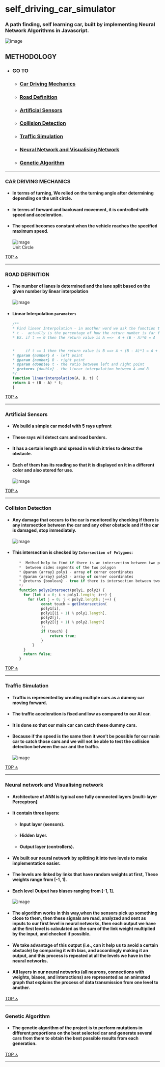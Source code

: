 # **self_driving_car_simulator**
### A path finding, self learning  car, built by implementing Neural Network Algorithms in Javascript.

![image](https://user-images.githubusercontent.com/88255480/216443527-5a367938-1a46-4fc1-b067-a3b6a37b3942.png)

## **METHODOLOGY**
   * ### GO TO
     * ### [Car Driving Mechanics](https://github.com/priyaWDEV15/self_driving_car_simulator/edit/main/README.md#car-driving-mechanics-1)
     * ### [Road Definition](https://github.com/priyaWDEV15/self_driving_car_simulator/edit/main/README.md#road-definition-1)
     * ### [Artificial Sensors](https://github.com/priyaWDEV15/self_driving_car_simulator/edit/main/README.md#artificial-sensors-1)
     * ### [Collision Detection](https://github.com/priyaWDEV15/self_driving_car_simulator/edit/main/README.md#collision-detection-1)
     * ### [Traffic Simulation](https://github.com/priyaWDEV15/self_driving_car_simulator/edit/main/README.md#traffic-simulation-1)
     * ### [Neural Network and Visualising Network](https://github.com/priyaWDEV15/self_driving_car_simulator/edit/main/README.md#neural-network-and-visualising-network-1)
     * ### [Genetic Algorithm](https://github.com/priyaWDEV15/self_driving_car_simulator/edit/main/README.md#genetic-algorithm-1)
- - - -

### **CAR DRIVING MECHANICS** 
  * #### In terms of turning, We relied on the turning angle after determining depending on the unit circle.
  * #### In terms of forward and backward movement, it is controlled with speed and acceleration. 
  * #### The speed becomes constant when the vehicle reaches the specified maximum speed.
  
     ![image](https://user-images.githubusercontent.com/88255480/216444495-687035c8-26f6-4877-b347-0322f38fc30b.png)  
  Unit Circle
  
[TOP :top:](https://github.com/priyaWDEV15/self_driving_car_simulator/edit/main/README.md#methodology) 
- - - -   
### ROAD DEFINITION 
  * #### The number of lanes is determined and the lane split based on the given number by linear interpolation
     ![image](https://user-images.githubusercontent.com/88255480/216445414-0ef242fb-3b81-4758-a6eb-d6c2005f0b51.png)
  * #### Linear Interpolation `parameters`
      ```javascript
      /**
    * Find linear Interpolation - in another word we ask the function to give us the point between A and B depends on t
    * t -  actually is the percentage of how the return number is far from A
    * EX. if t == 0 then the return value is A ==>  A + (B - A)*0 = A
  

    *     if t == 1 then the return value is B ==> A + (B - A)*1 = A + B - A = B
    * @param {number} A - left point
    * @param {number} B - right point 
    * @param {double} t - the ratio between left and right point
    * @returns {double} - the linear interpolation between A and B
    */
    function linearInterpolation(A, B, t) {
    return A + (B - A) * t;
    }

      ```
 [TOP :top:](https://github.com/priyaWDEV15/self_driving_car_simulator/edit/main/README.md#methodology)     
 - - - -      
 ### **Artificial Sensors** 
 * #### We build a simple car model with 5 rays upfront 
 * #### These rays will detect cars and road borders.
 * ####  It has a certain length and spread in which it tries to detect the obstacle.
 * ####  Each of them has its reading so that it is displayed on it in a different color and also stored for use.
     ![image](https://user-images.githubusercontent.com/88255480/216446714-2b42dfea-68b9-4bfa-904e-659ebee2281c.png)
     
 [TOP :top:](https://github.com/priyaWDEV15/self_driving_car_simulator/edit/main/README.md#methodology)    
 - - - - 
 ### **Collision Detection** 
 * #### Any damage that occurs to the car is monitored by checking if there is any intersection between the car and any other obstacle and if the car is damaged, stop immediately.
     ![image](https://user-images.githubusercontent.com/88255480/216448140-a037c7ca-70aa-479e-ada8-856a0ed29eb8.png)
 * #### This intersection is checked by `Intersection of Polygons`:
     ```javascript
        *  Method help to find if there is an intersection between two polygon by check if there intersection
        *  between sides segments of the two polygon
        * @param {array} poly1 - array of corner coordinates
        * @param {array} poly2 - array of corner coordinates
        * @returns {boolean} - true if there is intersection between two polygon, false otherwise
        */
        function polysIntersect(poly1, poly2) {
          for (let i = 0; i < poly1.length; i++) {
            for (let j = 0; j < poly2.length; j++) {
                  const touch = getIntersection(
                  poly1[i],
                  poly1[(i + 1) % poly1.length],
                  poly2[j],
                  poly2[(j + 1) % poly2.length]
                  );
                  if (touch) {
                      return true;
                  }
              }
          }
          return false;
        }
     ```
  [TOP :top:](https://github.com/priyaWDEV15/self_driving_car_simulator/edit/main/README.md#methodology)   
 - - - -  
 
   ### **Traffic Simulation** 
 * #### Traffic is represented by creating multiple cars as a dummy car moving forward.
 * #### The traffic acceleration is fixed and low as compared to our AI car.
 * #### It is done so that our main car can catch these dummy cars.
 * #### Because if the speed is the same then it won’t be possible for our main car to catch those cars and we will not be able to test the collision detection between the car and the traffic.
     ![image](https://user-images.githubusercontent.com/88255480/216450439-fbb26436-9de1-4f49-a1c5-fe1a37cbcdc5.png)
   
 [TOP :top:](https://github.com/priyaWDEV15/self_driving_car_simulator/edit/main/README.md#methodology)
 - - - - 
 ### **Neural network and Visualising network** 
 * #### Architecture of ANN is typical one fully connected layers [multi-layer Perceptron]
 * #### It contain three layers:
    * #### Input layer (sensors).
    * #### Hidden layer.
    * #### Output layer (controllers).
 * #### We built our neural network by splitting it into two levels to make implementation easier.
 * #### The levels are linked by links that have random weights at first, These weights range from [-1, 1].
 * #### Each level Output has biases ranging from [-1, 1].
     ![image](https://user-images.githubusercontent.com/88255480/216452183-108e0443-929d-4bbd-9a90-677ef2538b4d.png)
 * #### The algorithm works in this way,when the sensors pick up something close to them, then these signals are read, analyzed and sent as inputs to our first level in neural networks, then each output we have at the first level is calculated as the sum of the link weight multiplied by the input, and checked if possible.
 * #### We take advantage of this output (i.e., can it help us to avoid a certain obstacle) by comparing it with bias, and accordingly making it an output, and this process is repeated at all the levels we have in the neural networks.
 * #### All layers in our neural networks (all neurons, connections with weights, biases, and interactions) are represented as an animated graph that explains the process of data transmission from one level to another.
 [TOP :top:](https://github.com/priyaWDEV15/self_driving_car_simulator/edit/main/README.md#methodology)
 - - - - 
 ### **Genetic Algorithm** 
 * #### The genetic algorithm of the project is to perform mutations in different proportions on the best selected car and generate several cars from them to obtain the best possible results from each generation.
 [TOP :top:](https://github.com/priyaWDEV15/self_driving_car_simulator#methodology)
 - - - - 
